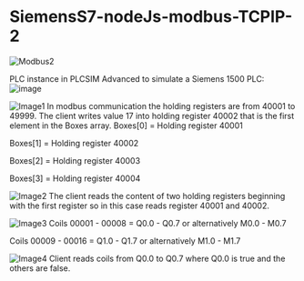 # SiemensS7-nodeJs-modbus-TCPIP-2

![Modbus2](https://github.com/user-attachments/assets/6643af6e-1daf-451e-8e66-9202b120a044)

PLC instance in PLCSIM Advanced to simulate a Siemens 1500 PLC:
![image](https://github.com/user-attachments/assets/480f59c0-8b23-4e54-adf0-55a0884fca15)


![Image1](https://github.com/user-attachments/assets/4f646b9f-85d1-4bb0-8666-a09f952e5465)
In modbus communication the holding registers are from 40001 to 49999.
The client writes value 17 into holding register 40002 that is the first element in the Boxes array.
Boxes[0] = Holding register 40001

Boxes[1] = Holding register 40002

Boxes[2] = Holding register 40003

Boxes[3] = Holding register 40004

![Image2](https://github.com/user-attachments/assets/361960bc-0b23-4461-869e-6a44b2f1ec9a)
The client reads the content of two holding registers beginning with the first register so in this case reads register 40001 and 40002.

![Image3](https://github.com/user-attachments/assets/323649c5-9828-4aed-96f8-92965759d95f)
Coils 00001 - 00008 = Q0.0 - Q0.7 or alternatively M0.0 - M0.7

Coils 00009 - 00016 = Q1.0 - Q1.7 or alternatively M1.0 - M1.7

![Image4](https://github.com/user-attachments/assets/a1a10a18-6b43-4bea-9537-9d42ca89f46f)
Client reads coils from Q0.0 to Q0.7 where Q0.0 is true and the others are false.




